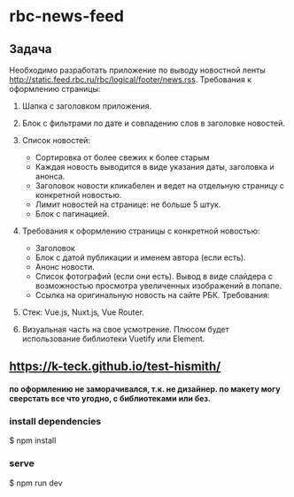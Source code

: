 # rbc-news-feed

## Задача

Необходимо разработать приложение по выводу новостной ленты
http://static.feed.rbc.ru/rbc/logical/footer/news.rss.
Требования к оформлению страницы:

1. Шапка с заголовком приложения.
2. Блок с фильтрами по дате и совпадению слов в заголовке новостей.
3. Список новостей:

   - Сортировка от более свежих к более старым
   - Каждая новость выводится в виде указания даты, заголовка и анонса.
   - Заголовок новости кликабелен и ведет на отдельную страницу с
     конкретной новостью.
   - Лимит новостей на странице: не больше 5 штук.
   - Блок с пагинацией.

4. Требования к оформлению страницы с конкретной новостью:

   - Заголовок
   - Блок с датой публикации и именем автора (если есть).
   - Анонс новости.
   - Список фотографий (если они есть). Вывод в виде слайдера с возможностью
     просмотра увеличенных изображений в попапе.
   - Ссылка на оригинальную новость на сайте РБК.
     Требования:

5. Стек: Vue.js, Nuxt.js, Vue Router.
6. Визуальная часть на свое усмотрение. Плюсом будет использование
   библиотеки Vuetify или Element.

## https://k-teck.github.io/test-hismith/
#### по оформлению не заморачивался, т.к. не дизайнер. по макету могу сверстать все что угодно, с библиотеками или без.

### install dependencies

$ npm install

### serve

$ npm run dev
